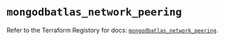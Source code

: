 # `mongodbatlas_network_peering`

Refer to the Terraform Registory for docs: [`mongodbatlas_network_peering`](https://registry.terraform.io/providers/mongodb/mongodbatlas/1.12.2/docs/resources/network_peering).
